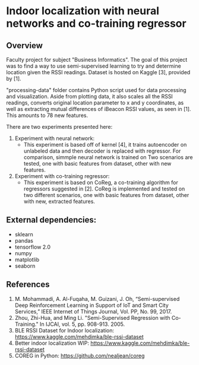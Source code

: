 # Indoor localization with neural networks and co-training regressor

## Overview

Faculty project for subject "Business Informatics". The goal of this project was to find a way to use semi-supervised learning to try and determine location given the RSSI readings. Dataset is hosted on Kaggle [3], provided by [1].

"processing-data" folder contains Python script used for data processing and visualization. Aside from plotting data, it also scales all the RSSI readings, converts original location parameter to x and y coordinates, as well as extracting mutual differences of iBeacon RSSI values, as seen in [1]. This amounts to 78 new features. 

There are two experiments presented here:

1) Experiment with neural network:
   - This experiment is based off of kernel [4], it trains autoencoder on unlabeled data and then decoder is replaced with regressor. For comparison, simmple neural network is trained on  Two scenarios are tested, one with basic features from dataset, other with new features.
2) Experiment with co-training regressor:
   - This experiment is based on CoReg, a co-training algorithm for regressors suggested in [2]. CoReg is implemented and tested on two different scenarios, one with basic features from dataset, other with new, extracted features.

## External dependencies:

  - sklearn
  - pandas
  - tensorflow 2.0
  - numpy
  - matplotlib
  - seaborn
  
## References

1. M. Mohammadi, A. Al-Fuqaha, M. Guizani, J. Oh, “Semi-supervised Deep Reinforcement Learning in Support of IoT and Smart City Services,” IEEE Internet of Things Journal, Vol. PP, No. 99, 2017.
2. Zhou, Zhi-Hua, and Ming Li. "Semi-Supervised Regression with Co-Training." In IJCAI, vol. 5, pp. 908-913. 2005.
3. BLE RSSI Dataset for Indoor localization: https://www.kaggle.com/mehdimka/ble-rssi-dataset
4. Better indoor localization WIP: https://www.kaggle.com/mehdimka/ble-rssi-dataset 
5. COREG in Python: https://github.com/nealjean/coreg
